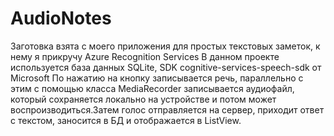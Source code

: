 # AudioNotes
Заготовка взята с моего приложения для простых текстовых заметок, к нему я прикручу Azure Recognition Services
В данном проекте используется база данных SQLite, SDK cognitive-services-speech-sdk от Microsoft
По нажатию на кнопку записывается речь, параллельно с этим с помощью класса MediaRecorder записывается аудиофайл, который сохраняется локально на устройстве и потом может воспроизводиться.Затем голос отправляется на сервер, приходит ответ с текстом, заносится в БД и отображается в ListView.
